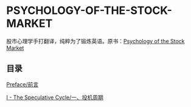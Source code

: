 # PSYCHOLOGY-OF-THE-STOCK-MARKET
股市心理学手打翻译，纯粹为了锻炼英语。原书：[Psychology of the Stock Market](https://stockmarketobservations.files.wordpress.com/2013/02/psychology-of-the-stock-market-by-g-c-selden.pdf) 

## 目录
[Preface/前言](https://github.com/bifrostx/PSYCHOLOGY-OF-THE-STOCK-MARKET/blob/master/00_preface.md)

[I - The Speculative Cycle/一、投机周期](https://github.com/bifrostx/PSYCHOLOGY-OF-THE-STOCK-MARKET/wiki/I---The-Speculative-Cycle)
